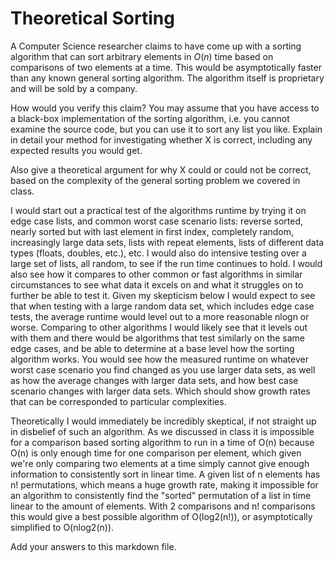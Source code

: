 # Theoretical Sorting

A Computer Science researcher claims to have come up with a sorting algorithm
that can sort arbitrary elements in $O(n)$ time based on comparisons of two
elements at a time. This would be asymptotically faster than any known general
sorting algorithm. The algorithm itself is proprietary and will be sold by a
company.

How would you verify this claim? You may assume that you have access to a
black-box implementation of the sorting algorithm, i.e. you cannot examine the
source code, but you can use it to sort any list you like. Explain in detail
your method for investigating whether X is correct, including any expected
results you would get.

Also give a theoretical argument for why X could or could not be correct, based
on the complexity of the general sorting problem we covered in class.

I would start out a practical test of the algorithms runtime by trying it on edge case lists, and common worst case scenario lists: reverse sorted, nearly sorted but with last element in first index, completely random, increasingly large data sets, lists with repeat elements, lists of different data types (floats, doubles, etc.), etc. I would also do intensive testing over a large set of lists, all random, to see if the run time continues to hold. I would also see how it compares to other common or fast algorithms in similar circumstances to see what data it excels on and what it struggles on to further be able to test it. Given my skepticism below I would expect to see that when testing with a large random data set, which includes edge case tests, the average runtime would level out to a more reasonable nlogn or worse. Comparing to other algorithms I would likely see that it levels out with them and there would be algorithms that test similarly on the same edge cases, and be able to determine at a base level how the sorting algorithm works. You would see how the measured runtime on whatever worst case scenario you find changed as you use larger data sets, as well as how the average changes with larger data sets, and how best case scenario changes with larger data sets. Which should show growth rates that can be corresponded to particular complexities.

Theoretically I would immediately be incredibly skeptical, if not straight up in disbelief of such an algorithm. As we discussed in class it is impossible for a comparison based sorting algorithm to run in a time of O(n) because O(n) is only enough time for one comparison per element, which given we're only comparing two elements at a time simply cannot give enough information to consistently sort in linear time. A given list of n elements has n! permutations, which means a huge growth rate, making it impossible for an algorithm to consistently find the "sorted" permutation of a list in time linear to the amount of elements. With 2 comparisons and n! comparisons this would give a best possible algorithm of O(log2(n!)), or asymptotically simplified to O(nlog2(n)).

Add your answers to this markdown file.
